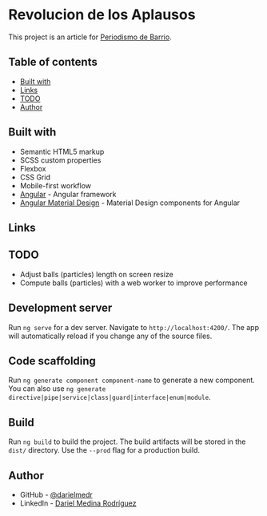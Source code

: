 # Revolucion de los Aplausos

This project is an article for [Periodismo de Barrio]('https://www.periodismodebarrio.org/').

## Table of contents

- [Built with](#built-with)
- [Links](#links)
- [TODO](#todo)
- [Author](#author)

## Built with

- Semantic HTML5 markup
- SCSS custom properties
- Flexbox
- CSS Grid
- Mobile-first workflow
- [Angular](https://angular.io/) - Angular framework
- [Angular Material Design](https://material.angular.io/) - Material Design components for Angular

## Links

<!-- - Solution URL: [https://github.com/darielmedr/REST-Countries-API-color-theme-angular](https://github.com/darielmedr/REST-Countries-API-color-theme-angular)
- Live Site URL: [https://darielmedr.github.io/REST-Countries-API-color-theme-angular](https://darielmedr.github.io/REST-Countries-API-color-theme-angular) -->

## TODO

- Adjust balls (particles) length on screen resize
- Compute balls (particles) with a web worker to improve performance

## Development server

Run `ng serve` for a dev server. Navigate to `http://localhost:4200/`. The app will automatically reload if you change any of the source files.

## Code scaffolding

Run `ng generate component component-name` to generate a new component. You can also use `ng generate directive|pipe|service|class|guard|interface|enum|module`.

## Build

Run `ng build` to build the project. The build artifacts will be stored in the `dist/` directory. Use the `--prod` flag for a production build.

## Author

- GitHub - [@darielmedr](https://github.com/darielmedr)
- LinkedIn - [Dariel Medina Rodríguez](https://www.linkedin.com/in/darielmedr)
